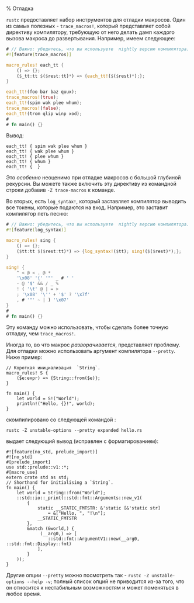 % Отладка

`rustc` предоставляет набор инструментов для отладки макросов. Один из самых полезных -  `trace_macros!`, который представляет собой директиву компилятору, требующую от него делать дамп каждого вызова макроса до развертывания.  Например, имеем следующее:

```rust
# // Важно: убедитесь, что вы используете  nightly версию компилятора.
#![feature(trace_macros)]

macro_rules! each_tt {
    () => {};
    ($_tt:tt $($rest:tt)*) => {each_tt!($($rest)*);};
}

each_tt!(foo bar baz quux);
trace_macros!(true);
each_tt!(spim wak plee whum);
trace_macros!(false);
each_tt!(trom qlip winp xod);
# 
# fn main() {}
```

Вывод:

```text
each_tt! { spim wak plee whum }
each_tt! { wak plee whum }
each_tt! { plee whum }
each_tt! { whum }
each_tt! {  }
```

Это *особенно* неоценимо при отладке макросов с большой глубиной рекурсии. Вы можете также включить эту директиву из командной строки добавив `-Z trace-macros` к команде.

Во вторых, есть `log_syntax!`, который заставляет компилятор выводить все токены, которые подаются на вход. Например, это заставит компилятор петь песню:

```rust
# // Важно: убедитесь, что вы используете  nightly версию компилятора.
#![feature(log_syntax)]

macro_rules! sing {
    () => {};
    ($tt:tt $($rest:tt)*) => {log_syntax!($tt); sing!($($rest)*);};
}

sing! {
    ^ < @ < . @ *
    '\x08' '{' '"' _ # ' '
    - @ '$' && / _ %
    ! ( '\t' @ | = >
    ; '\x08' '\'' + '$' ? '\x7f'
    , # '"' ~ | ) '\x07'
}
# 
# fn main() {}
```

Эту команду можно использовать, чтобы сделать более точную отладку, чем  `trace_macros!`.

Иногда то, во что макрос *разворачивается*, представляет проблему.  Для отладки можно использовать аргумент компилятора `--pretty`.  Ниже пример:

```ignore
// Короткая инициализация  `String`.
macro_rules! S {
    ($e:expr) => {String::from($e)};
}

fn main() {
    let world = S!("World");
    println!("Hello, {}!", world);
}
```

скомпилировано со следующей командой :

```shell
rustc -Z unstable-options --pretty expanded hello.rs
```

выдает следующий вывод (исправлен с форматированием):

```ignore
#![feature(no_std, prelude_import)]
#![no_std]
#[prelude_import]
use std::prelude::v1::*;
#[macro_use]
extern crate std as std;
// Shorthand for initialising a `String`.
fn main() {
    let world = String::from("World");
    ::std::io::_print(::std::fmt::Arguments::new_v1(
        {
            static __STATIC_FMTSTR: &'static [&'static str]
                = &["Hello, ", "!\n"];
            __STATIC_FMTSTR
        },
        &match (&world,) {
             (__arg0,) => [
                ::std::fmt::ArgumentV1::new(__arg0, ::std::fmt::Display::fmt)
            ],
        }
    ));
}
```

Другие опции `--pretty` можно посмотреть так - `rustc -Z unstable-options --help -v`; полный список опций не приводится из-за того, что он относится к нестабильным возможностям и может поменяться в любое время.

